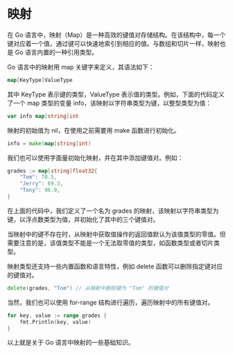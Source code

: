 # 映射
在 Go 语言中，映射（Map）是一种高效的键值对存储结构。在该结构中，每一个键对应着一个值，通过键可以快速地索引到相应的值。与数组和切片一样，映射也是 Go 语言内置的一种引用类型。

Go 语言中的映射用 map 关键字来定义，其语法如下：
```go
map[KeyType]ValueType
```

其中 KeyType 表示键的类型，ValueType 表示值的类型。例如，下面的代码定义了一个 map 类型的变量 info，该映射以字符串类型为键，以整型类型为值：
```go
var info map[string]int
```

映射的初始值为 nil，在使用之前需要用 make 函数进行初始化。
```go
info = make(map[string]int)
```

我们也可以使用字面量初始化映射，并在其中添加键值对。例如：
```go
grades := map[string]float32{
    "Tom": 78.5,
    "Jerry": 69.3,
    "Tony": 96.0,
}
```

在上面的代码中，我们定义了一个名为 grades 的映射，该映射以字符串类型为键，以浮点数类型为值，并初始化了其中的三个键值对。

当映射中的键不存在时，从映射中获取值操作的返回值默认为该值类型的零值。但需要注意的是，该值类型不能是一个无法取零值的类型，如函数类型或者切片类型。

映射类型还支持一些内置函数和语言特性，例如 delete 函数可以删除指定键对应的键值对。
```go
delete(grades, "Tom") // 从映射中删除键为 "Tom" 的键值对
```

当然，我们也可以使用 for-range 结构进行遍历，遍历映射中的所有键值对。
```go
for key, value := range grades {
    fmt.Println(key, value)
}
```

以上就是关于 Go 语言中映射的一些基础知识。